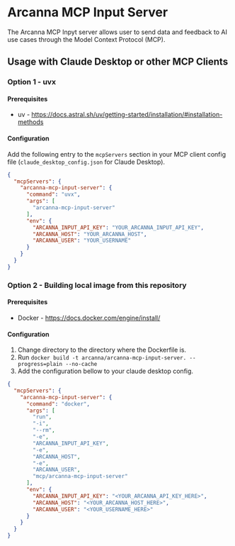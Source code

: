 # Arcanna MCP Input Server

The Arcanna MCP Inpyt server allows user to send data and feedback to  AI use cases through the Model Context Protocol (MCP).

## Usage with Claude Desktop or other MCP Clients

### Option 1 - uvx
#### Prerequisites
- uv - https://docs.astral.sh/uv/getting-started/installation/#installation-methods

#### Configuration
Add the following entry to the `mcpServers` section in your MCP client config file (`claude_desktop_config.json` for Claude
Desktop).

```json
{
  "mcpServers": {
    "arcanna-mcp-input-server": {
      "command": "uvx",
      "args": [
        "arcanna-mcp-input-server"
      ],
      "env": {
        "ARCANNA_INPUT_API_KEY": "YOUR_ARCANNA_INPUT_API_KEY",
        "ARCANNA_HOST": "YOUR_ARCANNA_HOST",
        "ARCANNA_USER": "YOUR_USERNAME"
      }
    }
  }
}
```

### Option 2 - Building local image from this repository
#### Prerequisites
- Docker - https://docs.docker.com/engine/install/

#### Configuration
1. Change directory to the directory where the Dockerfile is.
2. Run ```docker build -t arcanna/arcanna-mcp-input-server. --progress=plain --no-cache```
3. Add the configuration bellow to your claude desktop config.
```json
{
  "mcpServers": {
    "arcanna-mcp-input-server": {
      "command": "docker",
      "args": [
        "run",
        "-i",
        "--rm",
        "-e",
        "ARCANNA_INPUT_API_KEY",
        "-e",
        "ARCANNA_HOST",
        "-e",
        "ARCANNA_USER",
        "mcp/arcanna-mcp-input-server"
      ],
      "env": {
        "ARCANNA_INPUT_API_KEY": "<YOUR_ARCANNA_API_KEY_HERE>",
        "ARCANNA_HOST": "<YOUR_ARCANNA_HOST_HERE>",
        "ARCANNA_USER": "<YOUR_USERNAME_HERE>"
      }
    }
  }
}
```

